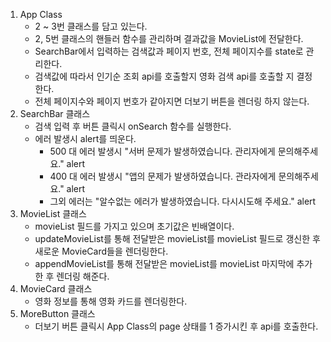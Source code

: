 1. App Class
   - 2 ~ 3번 클래스를 담고 있는다.
   - 2, 5번 클래스의 핸들러 함수를 관리하며 결과값을 MovieList에 전달한다.
   - SearchBar에서 입력하는 검색값과 페이지 번호, 전체 페이지수를 state로 관리한다.
   - 검색값에 따라서 인기순 조회 api를 호출할지 영화 검색 api를 호출할 지 결정한다.
   - 전체 페이지수와 페이지 번호가 같아지면 더보기 버튼을 렌더링 하지 않는다.
2. SearchBar 클래스
   - 검색 입력 후 버튼 클릭시 onSearch 함수를 실행한다.
   - 에러 발생시 alert를 띄운다.
     - 500 대 에러 발생시 "서버 문제가 발생하였습니다. 관리자에게 문의해주세요." alert
     - 400 대 에러 발생시 "앱의 문제가 발생하였습니다. 관라자에게 문의해주세요." alert
     - 그외 에러는 "알수없는 에러가 발생하였습니다. 다시시도해 주세요." alert
3. MovieList 클래스
   - movieList 필드를 가지고 있으며 초기값은 빈배열이다.
   - updateMovieList를 통해 전달받은 movieList를 movieList 필드로 갱신한 후 새로운 MovieCard들을 렌더링한다.
   - appendMovieList를 통해 전달받은 movieList를 movieList 마지막에 추가한 후 렌더링 해준다.
4. MovieCard 클래스
   - 영화 정보를 통해 영화 카드를 렌더링한다.
5. MoreButton 클래스
   - 더보기 버튼 클릭시 App Class의 page 상태를 1 증가시킨 후 api를 호출한다.